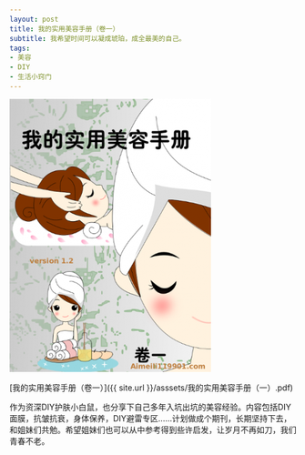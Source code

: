 ```yaml
---
layout: post
title: 我的实用美容手册（卷一） 
subtitle: 我希望时间可以凝成琥珀，成全最美的自己。
tags:
- 美容
- DIY
- 生活小窍门
---
```


![](/img/aimeilipdf1.png)

[我的实用美容手册（卷一）]({{ site.url }}/asssets/我的实用美容手册（一）.pdf)

作为资深DIY护肤小白鼠，也分享下自己多年入坑出坑的美容经验。内容包括DIY面膜，抗皱抗衰，身体保养，DIY避雷专区……计划做成个期刊，长期坚持下去，和姐妹们共勉。希望姐妹们也可以从中参考得到些许启发，让岁月不再如刀，我们青春不老。


